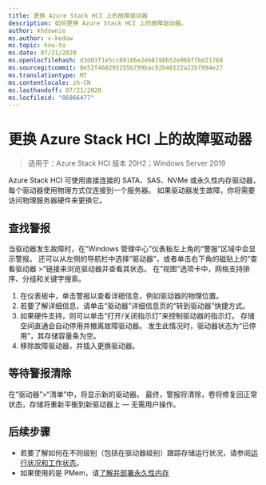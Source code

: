 ```yaml
---
title: 更换 Azure Stack HCI 上的故障驱动器
description: 如何更换 Azure Stack HCI 上的故障驱动器。
author: khdownie
ms.author: v-kedow
ms.topic: how-to
ms.date: 07/21/2020
ms.openlocfilehash: d3d03f1e5cc89186e2eb8198b52e96bffbd21768
ms.sourcegitcommit: 0e52f460295255b799bac92b40122a22bf994e27
ms.translationtype: MT
ms.contentlocale: zh-CN
ms.lasthandoff: 07/21/2020
ms.locfileid: "86866477"
---
```

# <a name="replace-failed-drives-on-azure-stack-hci"></a>更换 Azure Stack HCI 上的故障驱动器

> 适用于：Azure Stack HCI 版本 20H2；Windows Server 2019

Azure Stack HCI 可使用直接连接的 SATA、SAS、NVMe 或永久性内存驱动器，每个驱动器使用物理方式仅连接到一个服务器。 如果驱动器发生故障，你将需要访问物理服务器硬件来更换它。

## <a name="find-the-alert"></a>查找警报
当驱动器发生故障时，在“Windows 管理中心”仪表板左上角的“警报”区域中会显示警报。 还可以从左侧的导航栏中选择“驱动器”，或者单击右下角的磁贴上的“查看驱动器 >”链接来浏览驱动器并查看其状态。 在“视图”选项卡中，网格支持排序、分组和关键字搜索。

1. 在仪表板中，单击警报以查看详细信息，例如驱动器的物理位置。
1. 若要了解详细信息，请单击“驱动器”详细信息页的“转到驱动器”快捷方式。
1. 如果硬件支持，则可以单击“打开/关闭指示灯”来控制驱动器的指示灯。
   存储空间直通会自动停用并撤离故障驱动器。 发生此情况时，驱动器状态为“已停用”，其存储容量条为空。
1. 移除故障驱动器，并插入更换驱动器。

## <a name="wait-for-the-alert-to-clear"></a>等待警报清除
在“驱动器”>“清单”中，将显示新的驱动器。 最终，警报将清除，卷将修复回正常状态，存储将重新平衡到新驱动器上 — 无需用户操作。

## <a name="next-steps"></a>后续步骤
- 若要了解如何在不同级别（包括在驱动器级别）跟踪存储运行状况，请参阅[运行状况和工作状态](/windows-server/storage/storage-spaces/storage-spaces-states)。
- 如果使用的是 PMem，请[了解并部署永久性内存](/windows-server/storage/storage-spaces/deploy-pmem)